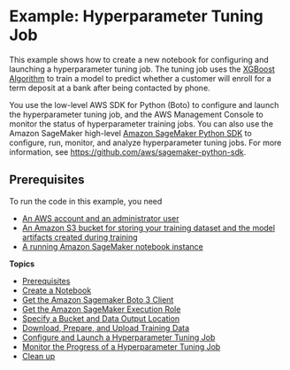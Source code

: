 # Example: Hyperparameter Tuning Job<a name="automatic-model-tuning-ex"></a>

This example shows how to create a new notebook for configuring and launching a hyperparameter tuning job\. The tuning job uses the [XGBoost Algorithm](xgboost.md) to train a model to predict whether a customer will enroll for a term deposit at a bank after being contacted by phone\.

You use the low\-level AWS SDK for Python \(Boto\) to configure and launch the hyperparameter tuning job, and the AWS Management Console to monitor the status of hyperparameter training jobs\. You can also use the Amazon SageMaker high\-level [Amazon SageMaker Python SDK](https://sagemaker.readthedocs.io) to configure, run, monitor, and analyze hyperparameter tuning jobs\. For more information, see [https://github\.com/aws/sagemaker\-python\-sdk](https://github.com/aws/sagemaker-python-sdk)\.

## Prerequisites<a name="automatic-model-tuning-ex-prereq"></a>

To run the code in this example, you need
+ [An AWS account and an administrator user](gs-set-up.md#gs-account-user)
+ [An Amazon S3 bucket for storing your training dataset and the model artifacts created during training](gs-config-permissions.md)
+ [A running Amazon SageMaker notebook instance](gs-setup-working-env.md)

**Topics**
+ [Prerequisites](#automatic-model-tuning-ex-prereq)
+ [Create a Notebook](automatic-model-tuning-ex-notebook.md)
+ [Get the Amazon Sagemaker Boto 3 Client](automatic-model-tuning-ex-client.md)
+ [Get the Amazon SageMaker Execution Role](automatic-model-tuning-ex-role.md)
+ [Specify a Bucket and Data Output Location](automatic-model-tuning-ex-bucket.md)
+ [Download, Prepare, and Upload Training Data](automatic-model-tuning-ex-data.md)
+ [Configure and Launch a Hyperparameter Tuning Job](automatic-model-tuning-ex-tuning-job.md)
+ [Monitor the Progress of a Hyperparameter Tuning Job](automatic-model-tuning-monitor.md)
+ [Clean up](automatic-model-tuning-ex-cleanup.md)